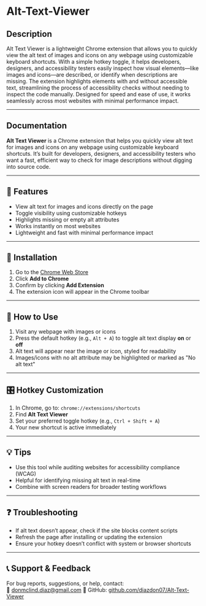 # Alt-Text-Viewer

## Description

  Alt Text Viewer is a lightweight Chrome extension that allows you to quickly view the alt text of images and icons on any webpage using customizable keyboard shortcuts. With a simple hotkey toggle, it helps developers, designers, and accessibility testers easily inspect how visual elements—like images and icons—are described, or identify when descriptions are missing. The extension highlights elements with and without accessible text, streamlining the process of accessibility checks without needing to inspect the code manually. Designed for speed and ease of use, it works seamlessly across most websites with minimal performance impact.
  
---

## Documentation

**Alt Text Viewer** is a Chrome extension that helps you quickly view alt text for images and icons on any webpage using customizable keyboard shortcuts. It’s built for developers, designers, and accessibility testers who want a fast, efficient way to check for image descriptions without digging into source code.

---

## 🔧 Features

- View alt text for images and icons directly on the page  
- Toggle visibility using customizable hotkeys  
- Highlights missing or empty alt attributes  
- Works instantly on most websites  
- Lightweight and fast with minimal performance impact  

---

## 🧩 Installation

1. Go to the [Chrome Web Store](#) <!-- Replace with actual link -->
2. Click **Add to Chrome**
3. Confirm by clicking **Add Extension**
4. The extension icon will appear in the Chrome toolbar

---

## 🚀 How to Use

1. Visit any webpage with images or icons  
2. Press the default hotkey (e.g., `Alt + A`) to toggle alt text display **on** or **off**  
3. Alt text will appear near the image or icon, styled for readability  
4. Images/icons with no alt attribute may be highlighted or marked as "No alt text"

---

## 🎛️ Hotkey Customization

1. In Chrome, go to: `chrome://extensions/shortcuts`  
2. Find **Alt Text Viewer**  
3. Set your preferred toggle hotkey (e.g., `Ctrl + Shift + A`)  
4. Your new shortcut is active immediately  

---

## 💡 Tips

- Use this tool while auditing websites for accessibility compliance (WCAG)  
- Helpful for identifying missing alt text in real-time  
- Combine with screen readers for broader testing workflows  

---

## ❓ Troubleshooting

- If alt text doesn’t appear, check if the site blocks content scripts  
- Refresh the page after installing or updating the extension  
- Ensure your hotkey doesn’t conflict with system or browser shortcuts  

---

## 📞 Support & Feedback

For bug reports, suggestions, or help, contact:  
📧 donmclind.diaz@gmail.com
🔗 GitHub: [github.com/diazdon07/Alt-Text-Viewer](#) <!-- Replace with actual repo link -->
